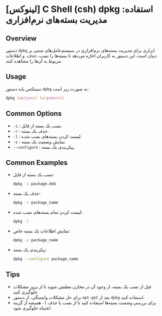 # [لینوکس] C Shell (csh) dpkg استفاده: مدیریت بسته‌های نرم‌افزاری

## Overview
دستور `dpkg` ابزاری برای مدیریت بسته‌های نرم‌افزاری در سیستم‌عامل‌های مبتنی بر دبیان است. این دستور به کاربران اجازه می‌دهد تا بسته‌ها را نصب، حذف، و اطلاعات مربوط به آن‌ها را مشاهده کنند.

## Usage
سینتکس پایه دستور `dpkg` به صورت زیر است:

```bash
dpkg [options] [arguments]
```

## Common Options
- `-i` : نصب یک بسته از فایل.
- `-r` : حذف یک بسته.
- `-l` : لیست کردن بسته‌های نصب شده.
- `-s` : نمایش وضعیت یک بسته.
- `--configure` : پیکربندی یک بسته.

## Common Examples
- نصب یک بسته از فایل:
  ```bash
  dpkg -i package.deb
  ```

- حذف یک بسته:
  ```bash
  dpkg -r package_name
  ```

- لیست کردن تمام بسته‌های نصب شده:
  ```bash
  dpkg -l
  ```

- نمایش اطلاعات یک بسته خاص:
  ```bash
  dpkg -s package_name
  ```

- پیکربندی یک بسته:
  ```bash
  dpkg --configure package_name
  ```

## Tips
- قبل از نصب یک بسته، از وجود آن در مخازن مطمئن شوید تا از بروز مشکلات جلوگیری کنید.
- برای حل مشکلات وابستگی، از دستور `apt-get` بعد از `dpkg` استفاده کنید.
- همیشه از گزینه `-l` برای بررسی وضعیت بسته‌ها استفاده کنید تا از نصب یا حذف اشتباه جلوگیری شود.